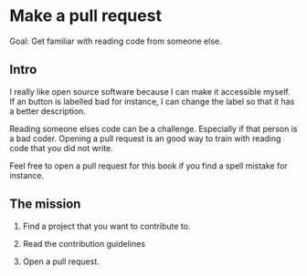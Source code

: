 # Make a pull request

Goal: Get familiar with reading code from someone else.

## Intro

I really like open source software because I can make it accessible myself. 
If an button is labelled bad for instance, I can change the label so that it has a better description.

Reading someone elses code can be a challenge. Especially if that person is a bad coder. 
Opening a pull request is an good way to train with reading code that you did not write.

Feel free to open a pull request for this book if you find a spell mistake for instance.

## The mission

1. Find a project that you want to contribute to.

2. Read the contribution guidelines

3. Open a pull request.

